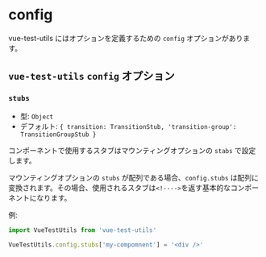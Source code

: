 # config

vue-test-utils にはオプションを定義するための `config` オプションがあります。

## `vue-test-utils` `config` オプション

### `stubs`

- 型: `Object`
- デフォルト: `{
  transition: TransitionStub,
  'transition-group': TransitionGroupStub
}`

コンポーネントで使用するスタブはマウンティングオプションの `stabs` で設定します。

マウンティングオプションの `stubs` が配列である場合、`config.stubs` は配列に変換されます。その場合、使用されるスタブは`<!---->`を返す基本的なコンポーネントになります。

例:

```js
import VueTestUtils from 'vue-test-utils'

VueTestUtils.config.stubs['my-compomnent'] = '<div />'
```
